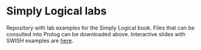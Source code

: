 # Simply Logical labs
Repository with lab examples for the Simply Logical book.
Files that can be consulted into Prolog can be downloaded above. 
Interactive slides with SWISH examples are [here](http://labs.simply-logical.space).
